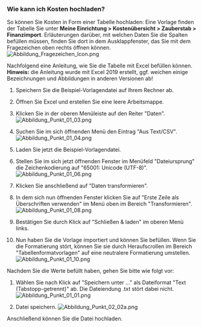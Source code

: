 ### Wie kann ich Kosten hochladen?

So können Sie Kosten in Form einer Tabelle hochladen: Eine Vorlage finden der Tabelle Sie unter **Meine Einrichtung > Kostenübersicht > Zauberstab > Finanzimport**. 
Erläuterungen darüber, mit welchen Daten Sie die Spalten befüllen müssen, finden Sie dort in dem Ausklappfenster, das Sie mit dem Fragezeichen oben rechts öffnen können.
![Abbildung_Fragezeichen_Icon.png]({{url_laser_static}}/media/finance/Abbildung_Fragezeichen_Icon.png)

Nachfolgend eine Anleitung, wie Sie die Tabelle mit Excel befüllen können. 
**Hinweis:** die Anleitung wurde mit Excel 2019 erstellt, ggf. weichen einige Bezeichnungen und Abbildungen in anderen Versionen ab!

1. Speichern Sie die Beispiel-Vorlagendatei auf Ihrem Rechner ab.
2. Öffnen Sie Excel und erstellen Sie eine leere Arbeitsmappe.
3. Klicken Sie in der oberen Menüleiste auf den Reiter "Daten".
![Abbildung_Punkt_01_03.png]({{url_laser_static}}/media/finance/Abbildung_Punkt_01_03.png)

4. Suchen Sie im sich öffnenden Menü den Eintrag "Aus Text/CSV".
![Abbildung_Punkt_01_04.png]({{url_laser_static}}/media/finance/Abbildung_Punkt_01_04.png)

5. Laden Sie jetzt die Beispiel-Vorlagendatei.
6. Stellen Sie im sich jetzt öffnenden Fenster im Menüfeld "Dateiursprung" die Zeichenkodierung auf "65001: Unicode (UTF-8)".
![Abbildung_Punkt_01_06.png]({{url_laser_static}}/media/finance/Abbildung_Punkt_01_06.png)

7. Klicken Sie anschließend auf "Daten transformieren".
8. In dem sich nun öffnenden Fenster klicken Sie auf "Erste Zeile als Überschriften verwenden" im Menü oben im Bereich "Transformieren".
![Abbildung_Punkt_01_08.png]({{url_laser_static}}/media/finance/Abbildung_Punkt_01_08.png)

9. Bestätigen Sie durch Klick auf "Schließen & laden" im oberen Menü links.
10. Nun haben Sie die Vorlage importiert und können Sie befüllen. Wenn Sie die Formatierung stört, 
können Sie sie durch Heraufscrollen im Bereich "Tabellenformatvorlagen" auf eine neutralere Formatierung umstellen.
![Abbildung_Punkt_01_10.png]({{url_laser_static}}/media/finance/Abbildung_Punkt_01_10.png)

Nachdem Sie die Werte befüllt haben, gehen Sie bitte wie folgt vor:

1. Wählen Sie nach Klick auf "Speichern unter ..." als Dateiformat "Text (Tabstopp-getrennt)" ab. Die Dateiendung .txt stört dabei nicht.
![Abbildung_Punkt_01_01.png]({{url_laser_static}}/media/finance/Abbildung_Punkt_02_01.png)

2. Datei speichern.
![Abbildung_Punkt_02_02a.png]({{url_laser_static}}/media/finance/Abbildung_Punkt_02_02a.png)

Anschließend können Sie die Datei hochladen. 
